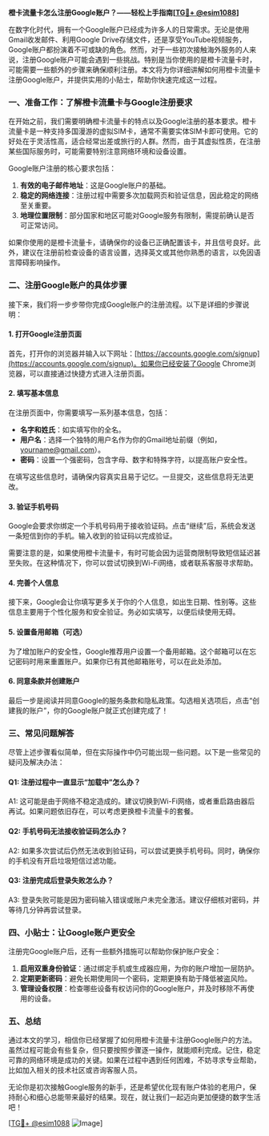 **橙卡流量卡怎么注册Google账户？——轻松上手指南[[TG💪+ @esim1088](https://t.me/s/esim1088)]**

在数字化时代，拥有一个Google账户已经成为许多人的日常需求。无论是使用Gmail收发邮件、利用Google Drive存储文件，还是享受YouTube视频服务，Google账户都扮演着不可或缺的角色。然而，对于一些初次接触海外服务的人来说，注册Google账户可能会遇到一些挑战。特别是当你使用的是橙卡流量卡时，可能需要一些额外的步骤来确保顺利注册。本文将为你详细讲解如何用橙卡流量卡注册Google账户，并提供实用的小贴士，帮助你快速完成这一过程。

### 一、准备工作：了解橙卡流量卡与Google注册要求

在开始之前，我们需要明确橙卡流量卡的特点以及Google注册的基本要求。橙卡流量卡是一种支持多国漫游的虚拟SIM卡，通常不需要实体SIM卡即可使用。它的好处在于灵活性高，适合经常出差或旅行的人群。然而，由于其虚拟性质，在注册某些国际服务时，可能需要特别注意网络环境和设备设置。

Google账户注册的核心要求包括：
1. **有效的电子邮件地址**：这是Google账户的基础。
2. **稳定的网络连接**：注册过程中需要多次加载网页和验证信息，因此稳定的网络至关重要。
3. **地理位置限制**：部分国家和地区可能对Google服务有限制，需提前确认是否可正常访问。

如果你使用的是橙卡流量卡，请确保你的设备已正确配置该卡，并且信号良好。此外，建议在注册前检查设备的语言设置，选择英文或其他你熟悉的语言，以免因语言障碍影响操作。

### 二、注册Google账户的具体步骤

接下来，我们将一步步带你完成Google账户的注册流程。以下是详细的步骤说明：

#### 1. 打开Google注册页面
首先，打开你的浏览器并输入以下网址：[https://accounts.google.com/signup](https://accounts.google.com/signup)。如果你已经安装了Google Chrome浏览器，可以直接通过快捷方式进入注册页面。

#### 2. 填写基本信息
在注册页面中，你需要填写一系列基本信息，包括：
- **名字和姓氏**：如实填写你的全名。
- **用户名**：选择一个独特的用户名作为你的Gmail地址前缀（例如，yourname@gmail.com）。
- **密码**：设置一个强密码，包含字母、数字和特殊字符，以提高账户安全性。

在填写这些信息时，请确保内容真实且易于记忆。一旦提交，这些信息将无法更改。

#### 3. 验证手机号码
Google会要求你绑定一个手机号码用于接收验证码。点击“继续”后，系统会发送一条短信到你的手机。输入收到的验证码以完成验证。

需要注意的是，如果使用橙卡流量卡，有时可能会因为运营商限制导致短信延迟甚至失败。在这种情况下，你可以尝试切换到Wi-Fi网络，或者联系客服寻求帮助。

#### 4. 完善个人信息
接下来，Google会让你填写更多关于你的个人信息，如出生日期、性别等。这些信息主要用于个性化服务和安全验证。务必如实填写，以便后续使用无碍。

#### 5. 设置备用邮箱（可选）
为了增加账户的安全性，Google推荐用户设置一个备用邮箱。这个邮箱可以在忘记密码时用来重置账户。如果你已有其他邮箱账号，可以在此处添加。

#### 6. 同意条款并创建账户
最后一步是阅读并同意Google的服务条款和隐私政策。勾选相关选项后，点击“创建我的账户”，你的Google账户就正式创建完成了！

### 三、常见问题解答

尽管上述步骤看似简单，但在实际操作中仍可能出现一些问题。以下是一些常见的疑问及解决办法：

#### Q1: 注册过程中一直显示“加载中”怎么办？
A1: 这可能是由于网络不稳定造成的。建议切换到Wi-Fi网络，或者重启路由器后再试。如果问题依旧存在，可以考虑更换橙卡流量卡的套餐。

#### Q2: 手机号码无法接收验证码怎么办？
A2: 如果多次尝试后仍然无法收到验证码，可以尝试更换手机号码。同时，确保你的手机没有开启垃圾短信过滤功能。

#### Q3: 注册完成后登录失败怎么办？
A3: 登录失败可能是因为密码输入错误或账户未完全激活。建议仔细核对密码，并等待几分钟再尝试登录。

### 四、小贴士：让Google账户更安全

注册完Google账户后，还有一些额外措施可以帮助你保护账户安全：

1. **启用双重身份验证**：通过绑定手机或生成器应用，为你的账户增加一层防护。
2. **定期更新密码**：避免长期使用同一个密码，定期更换有助于降低被盗风险。
3. **管理设备权限**：检查哪些设备有权访问你的Google账户，并及时移除不再使用的设备。

### 五、总结

通过本文的学习，相信你已经掌握了如何用橙卡流量卡注册Google账户的方法。虽然过程可能会有些复杂，但只要按照步骤逐一操作，就能顺利完成。记住，稳定可靠的网络环境是成功的关键。如果在过程中遇到任何困难，不妨寻求专业帮助，比如加入相关的技术社区或咨询客服人员。

无论你是初次接触Google服务的新手，还是希望优化现有账户体验的老用户，保持耐心和细心总能带来最好的结果。现在，就让我们一起迈向更加便捷的数字生活吧！

[[TG💪+ @esim1088](https://t.me/s/esim1088) ![Image](https://i.postimg.cc/4NQfJmqS/Snipaste-2025-05-13-00-14-12.png)]